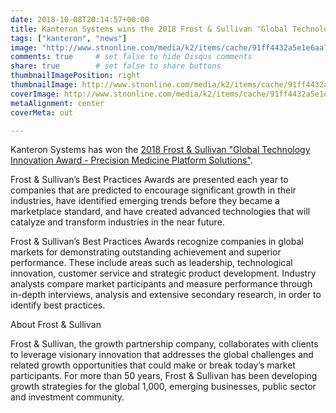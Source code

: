 ```yaml
---
date: 2018-10-08T20:14:57+00:00
title: Kanteron Systems wins the 2018 Frost & Sullivan "Global Technology Innovation Award" for Precision Medicine
tags: ["kanteron", "news"]
image: "http://www.stnonline.com/media/k2/items/cache/91ff4432a5e1e6aa70d41ec9256abd62_XL.jpg"
comments: true     # set false to hide Disqus comments
share: true        # set false to share buttons
thumbnailImagePosition: right
thumbnailImage: http://www.stnonline.com/media/k2/items/cache/91ff4432a5e1e6aa70d41ec9256abd62_XL.jpg
coverImage: http://www.stnonline.com/media/k2/items/cache/91ff4432a5e1e6aa70d41ec9256abd62_XL.jpg
metaAlignment: center
coverMeta: out

---
```

Kanteron Systems has won the [2018 Frost & Sullivan "Global Technology Innovation Award - Precision Medicine Platform Solutions"](http://www.frost.com/sublib/display-report.do?id=9B12-00-5C-00-00).

<!--more-->

Frost & Sullivan’s Best Practices Awards are presented each year to companies that are predicted to encourage significant growth in their industries, have identified emerging trends before they became a marketplace standard, and have created advanced technologies that will catalyze and transform industries in the near future.

Frost & Sullivan’s Best Practices Awards recognize companies in global markets for demonstrating outstanding achievement and superior performance. These include areas such as leadership, technological innovation, customer service and strategic product development. Industry analysts compare market participants and measure performance through in-depth interviews, analysis and extensive secondary research, in order to identify best practices.

About Frost & Sullivan

Frost & Sullivan, the growth partnership company, collaborates with clients to leverage visionary innovation that addresses the global challenges and related growth opportunities that could make or break today’s market participants. For more than 50 years, Frost & Sullivan has been developing growth strategies for the global 1,000, emerging businesses, public sector and investment community.
